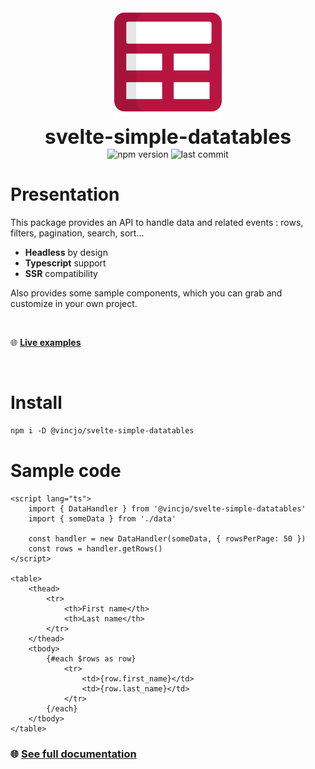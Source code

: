 <div align="center">
    <img align="center" src="./src/assets/logo.svg" alt="logo" width="172"/>
    <p align="center">
        <h1 align="center" style="font-size:32px;margin:0;border:none;">svelte-simple-datatables</h1>
        <img src="https://img.shields.io/npm/v/@vincjo/svelte-simple-datatables?color=%23b71540" alt="npm version"/>
        <img src="https://img.shields.io/github/license/vincjo/datatables?color=b71540" alt="last commit"/>
    </p>
</div>

# Presentation

This package provides an API to handle data and related events : rows, filters, pagination, search, sort...

- **Headless** by design <br>
- **Typescript** support <br>
- **SSR** compatibility

Also provides some sample components, which you can grab and customize in your own project.

<br>

:globe_with_meridians: **[Live examples](https://vincjo.fr/svelte-simple-datatables/datatables)**


<br>

# Install
````apache
npm i -D @vincjo/svelte-simple-datatables
````


# Sample code
````svelte
<script lang="ts">
    import { DataHandler } from '@vincjo/svelte-simple-datatables'
    import { someData } from './data'

    const handler = new DataHandler(someData, { rowsPerPage: 50 })
    const rows = handler.getRows()
</script>

<table>
    <thead>
        <tr>
            <th>First name</th>
            <th>Last name</th>
        </tr>
    </thead>
    <tbody>
        {#each $rows as row}
            <tr>
                <td>{row.first_name}</td>
                <td>{row.last_name}</td>
            </tr>
        {/each}
    </tbody>
</table>
````
### :globe_with_meridians: [See full documentation](https://vincjo.fr/svelte-simple-datatables) 